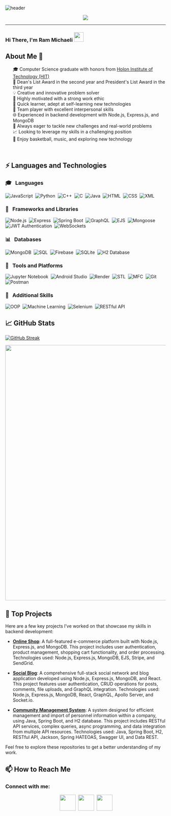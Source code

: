 ![header](https://capsule-render.vercel.app/api?type=waving&color=2F4F4F&height=200&section=header&text=Ram%20Michaeli&fontSize=90&animation=fadeIn)

<p align="center">
  <a href="https://github.com/DenverCoder1/readme-typing-svg">
    <img src="https://readme-typing-svg.herokuapp.com?lines=Welcome+to+my+GitHub+profile;Passionate+coder+and+tech+enthusiast;Always+eager+to+learn+and+grow&center=true&width=500&height=50&color=2F4F4F">
  </a>
</p>

<hr/>

### Hi There, I'm Ram Michaeli <img src="https://raw.githubusercontent.com/aemmadi/aemmadi/master/wave.gif" width="30">

## About Me 🌟

<ul type="none">
<li>🎓 Computer Science graduate with honors from <a href="https://www.hit.ac.il/">Holon Institute of Technology (HIT)</a></li>
<li>🏅 Dean's List Award in the second year and President's List Award in the third year</li>
<li>💡 Creative and innovative problem solver</li>
<li>💪 Highly motivated with a strong work ethic</li>
<li>🧠 Quick learner, adept at self-learning new technologies</li>
<li>🤝 Team player with excellent interpersonal skills</li>
<li>🌐 Experienced in backend development with Node.js, Express.js, and MongoDB</li>
<li>🚀 Always eager to tackle new challenges and real-world problems</li>
<li>📈 Looking to leverage my skills in a challenging position</li>
<li>🏀 Enjoy basketball, music, and exploring new technology</li>
</ul>
<br/>


## ⚡ Languages and Technologies

### :mortar_board: &nbsp; Languages
![JavaScript](https://img.shields.io/badge/-JavaScript-F7DF1E?style=flat&logo=javascript&logoColor=black)&nbsp;
![Python](https://img.shields.io/badge/-Python-3776AB?style=flat&logo=python&logoColor=white)&nbsp;
![C++](https://img.shields.io/badge/-C++-00599C?style=flat&logo=c%2B%2B&logoColor=white)&nbsp;
![C](https://img.shields.io/badge/-C-A8B9CC?style=flat&logo=c&logoColor=black)&nbsp;
![Java](https://img.shields.io/badge/-Java-007396?style=flat&logo=java&logoColor=white)&nbsp;
![HTML](https://img.shields.io/badge/-HTML-E34F26?style=flat&logo=html5&logoColor=white)&nbsp;
![CSS](https://img.shields.io/badge/-CSS-1572B6?style=flat&logo=css3&logoColor=white)&nbsp;
![XML](https://img.shields.io/badge/-XML-FF6600?style=flat&logo=xml&logoColor=black)&nbsp;

### :scroll: &nbsp; Frameworks and Libraries
![Node.js](https://img.shields.io/badge/-Node.js-339933?&logo=node.js&logoColor=white)&nbsp;
![Express](https://img.shields.io/badge/-Express-000?&logo=express&logoColor=white)&nbsp;
![Spring Boot](https://img.shields.io/badge/-Spring%20Boot-6DB33F?&logo=spring-boot&logoColor=white)&nbsp;
![GraphQL](https://img.shields.io/badge/-GraphQL-E10098?&logo=graphql&logoColor=white)&nbsp;
![EJS](https://img.shields.io/badge/-EJS-FF6600?&logo=javascript&logoColor=white)&nbsp;
![Mongoose](https://img.shields.io/badge/-Mongoose-880000?&logo=mongodb&logoColor=white)&nbsp;
![JWT Authentication](https://img.shields.io/badge/-JWT-000000?&logo=json-web-tokens&logoColor=white)&nbsp;
![WebSockets](https://img.shields.io/badge/-WebSockets-FF6600?&logo=websocket&logoColor=white)&nbsp;

### :bar_chart: &nbsp; Databases
![MongoDB](https://img.shields.io/badge/-MongoDB-47A248?style=flat-square&logo=mongodb&logoColor=white)&nbsp;
![SQL](https://img.shields.io/badge/-SQL-003B57?&logo=postgresql&logoColor=white)&nbsp;
![Firebase](https://img.shields.io/badge/-Firebase-FFCA28?&logo=firebase&logoColor=black)&nbsp;
![SQLite](https://img.shields.io/badge/-SQLite-003B57?style=flat&logo=sqlite&logoColor=white)&nbsp;
![H2 Database](https://img.shields.io/badge/-H2-007396?&logo=h2&logoColor=white)&nbsp;

### :wrench: &nbsp; Tools and Platforms
![Jupyter Notebook](https://img.shields.io/badge/-Jupyter%20Notebook-F37626?&logo=jupyter&logoColor=white)&nbsp;
![Android Studio](https://img.shields.io/badge/-Android%20Studio-3DDC84?&logo=android-studio&logoColor=white)&nbsp;
![Render](https://img.shields.io/badge/-Render-46E3B7?&logo=render&logoColor=white)&nbsp;
![STL](https://img.shields.io/badge/-STL-00599C?&logo=cplusplus&logoColor=white)&nbsp;
![MFC](https://img.shields.io/badge/-MFC-00599C?&logo=cplusplus&logoColor=white)&nbsp;
![Git](https://img.shields.io/badge/-Git-F05032?&logo=git&logoColor=white)&nbsp;
![Postman](https://img.shields.io/badge/-Postman-FF6C37?&logo=postman&logoColor=white)&nbsp;

### :rocket: &nbsp; Additional Skills
![OOP](https://img.shields.io/badge/-OOP-1D4E89?&logo=oop&logoColor=white)&nbsp;
![Machine Learning](https://img.shields.io/badge/-ML-4B8BBE?&logo=python&logoColor=white)&nbsp;
![Selenium](https://img.shields.io/badge/-Selenium-43B02A?&logo=selenium&logoColor=white)&nbsp;
![RESTful API](https://img.shields.io/badge/-RESTful%20API-3DDC84?&logo=api&logoColor=white)&nbsp;


## 📈 GitHub Stats

[![GitHub Streak](https://github-readme-streak-stats.herokuapp.com?user=rammichaeli17&theme=dark&hide_border=true&mode=weekly&background=2F4F4F)](https://github.com/RamMichaeli17?tab=repositories)


<p align="center">
  <img src="https://github-profile-trophy.vercel.app/?username=rammichaeli17&theme=onedark&rank=SECRET,SSS,SS,S,AAA,AA,A" width="800" />
</p>

## 📌 Top Projects

Here are a few key projects I’ve worked on that showcase my skills in backend development:

- **[Online Shop](https://github.com/rammichaeli17/Online-Shop)**: A full-featured e-commerce platform built with Node.js, Express.js, and MongoDB. This project includes user authentication, product management, shopping cart functionality, and order processing. Technologies used: Node.js, Express.js, MongoDB, EJS, Stripe, and SendGrid.

- **[Social Blog](https://github.com/rammichaeli17/Social-Blog)**: A comprehensive full-stack social network and blog application developed using Node.js, Express.js, MongoDB, and React. This project features user authentication, CRUD operations for posts, comments, file uploads, and GraphQL integration. Technologies used: Node.js, Express.js, MongoDB, React, GraphQL, Apollo Server, and Socket.io.

- **[Community Management System](https://github.com/rammichaeli17/Community)**: A system designed for efficient management and import of personnel information within a company, using Java, Spring Boot, and H2 database. This project includes RESTful API services, complex queries, async programming, and data integration from multiple API resources. Technologies used: Java, Spring Boot, H2, RESTful API, Jackson, Spring HATEOAS, Swagger UI, and Data REST.

Feel free to explore these repositories to get a better understanding of my work.


## 📫 How to Reach Me

### Connect with me:
<p align="center">
  &nbsp;<a href="https://www.linkedin.com/in/ram-michaeli/" target="_blank" rel="noopener noreferrer"><img src="https://img.icons8.com/fluent/48/000000/linkedin.png" width="50" /></a>&nbsp;
  <a href="mailto:ram153486@gmail.com" target="_blank" rel="noopener noreferrer"><img src="https://img.icons8.com/fluent/48/000000/gmail.png" width="50" /></a>&nbsp;
  <a href="https://github.com/rammichaeli17" target="_blank" rel="noopener noreferrer"><img src="https://img.icons8.com/fluent/48/000000/github.png" width="50" /></a>
</p>
